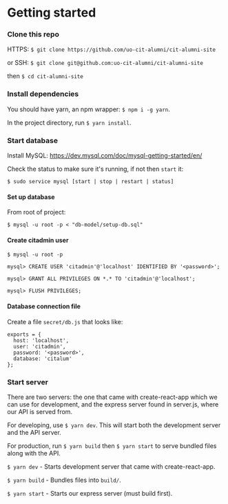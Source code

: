 # Getting started

### Clone this repo
HTTPS: `$ git clone https://github.com/uo-cit-alumni/cit-alumni-site`

or SSH: `$ git clone git@github.com:uo-cit-alumni/cit-alumni-site`

then `$ cd cit-alumni-site`

### Install dependencies
You should have yarn, an npm wrapper: `$ npm i -g yarn`.

In the project directory, run `$ yarn install`.

### Start database
Install MySQL: https://dev.mysql.com/doc/mysql-getting-started/en/

Check the status to make sure it's running, if not then `start` it:

`$ sudo service mysql [start | stop | restart | status]`

#### Set up database
From root of project:

`$ mysql -u root -p < "db-model/setup-db.sql"`

#### Create citadmin user
`$ mysql -u root -p`

`mysql> CREATE USER 'citadmin'@'localhost' IDENTIFIED BY '<password>';`

`mysql> GRANT ALL PRIVILEGES ON *.* TO 'citadmin'@'localhost';`

`mysql> FLUSH PRIVILEGES;`

#### Database connection file
Create a file `secret/db.js` that looks like:

```
exports = {
  host: 'localhost',
  user: 'citadmin',
  password: '<password>',
  database: 'citalum'
};
```

### Start server

There are two servers: the one that came with create-react-app which we can use
for development, and the express server found in server.js, where our API is
served from.

For developing, use `$ yarn dev`. This will start both the development server
and the API server.

For production, run `$ yarn build` then `$ yarn start` to serve bundled files
along with the API.

`$ yarn dev` - Starts development server that came with create-react-app.

`$ yarn build` - Bundles files into `build/`.

`$ yarn start` - Starts our express server (must build first).
